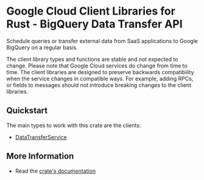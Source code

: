 # Google Cloud Client Libraries for Rust - BigQuery Data Transfer API

<!-- Code generated by sidekick. DO NOT EDIT. -->


Schedule queries or transfer external data from SaaS applications to Google
BigQuery on a regular basis.

The client library types and functions are stable and not expected to change.
Please note that Google Cloud services do change from time to time. The client
libraries are designed to preserve backwards compatibility when the service
changes in compatible ways. For example, adding RPCs, or fields to messages
should not introduce breaking changes to the client libraries.

## Quickstart

The main types to work with this crate are the clients:

- [DataTransferService]

## More Information

- Read the [crate's documentation](https://docs.rs/google-cloud-bigquery-datatransfer-v1/latest/google-cloud-bigquery-datatransfer-v1)

[DataTransferService]: https://docs.rs/google-cloud-bigquery-datatransfer-v1/latest/google_cloud_bigquery_datatransfer_v1/client/struct.DataTransferService.html
